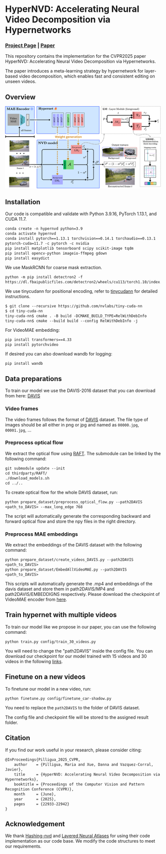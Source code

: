# HyperNVD: Accelerating Neural Video Decomposition via Hypernetworks

### [Project Page](https://hypernvd.github.io/) | [Paper](https://arxiv.org/abs/2503.17276)

This repository contains the implementation for the CVPR2025 paper HyperNVD: Accelerating Neural Video Decomposition via Hypernetworks.

The paper introduces a meta-learning strategy by hypernetwork for layer-based video decomposition, which enables fast and consistent editing on unseen videos.

## Overview

<img src="HyperNVD.png" alt="drawing"/>

## Installation

Our code is compatible and validate with Python 3.9.16, PyTorch 1.13.1, and CUDA 11.7.

```
conda create -n hypernvd python=3.9
conda activate hypernvd
conda install pytorch==1.13.1 torchvision==0.14.1 torchaudio==0.13.1 pytorch-cuda=11.7 -c pytorch -c nvidia
pip install matplotlib tensorboard scipy scikit-image tqdm
pip install opencv-python imageio-ffmpeg gdown
pip install easydict
```

We use MaskRCNN for coarse mask extraction.
```
python -m pip install detectron2 -f https://dl.fbaipublicfiles.com/detectron2/wheels/cu113/torch1.10/index.html
```

We use tinycudann for positional encoding, refer to [tinycudann](https://github.com/NVlabs/tiny-cuda-nn) for detailed instructions.
```
$ git clone --recursive https://github.com/nvlabs/tiny-cuda-nn
$ cd tiny-cuda-nn
tiny-cuda-nn$ cmake . -B build -DCMAKE_BUILD_TYPE=RelWithDebInfo
tiny-cuda-nn$ cmake --build build --config RelWithDebInfo -j
```

For VideoMAE embedding:
```
pip install transformers==4.33
pip install pytorchvideo
```

If desired you can also download wandb for logging:
```
pip install wandb
```

## Data preparations

To train our model we use the DAVIS-2016 dataset that you can download from here: [DAVIS](https://davischallenge.org/davis2016/code.html)

### Video frames

The video frames follows the format of [DAVIS](https://davischallenge.org/) dataset. The file type of images should be all either in png or jpg and named as `00000.jpg`, `00001.jpg`, ...

### Preprocess optical flow

We extract the optical flow using [RAFT](https://arxiv.org/abs/2003.12039). The submodule can be linked by the following command:

```
git submodule update --init
cd thirdparty/RAFT/
./download_models.sh
cd ../..
```

To create optical flow for the whole DAVIS dataset, run:

```
python prepare_dataset/preprocess_optical_flow.py --path2DAVIS <path_to_DAVIS> --max_long_edge 768
```

The script will automatically generate the corresponding backward and forward optical flow and store the npy files in the right directory.



### Preprocess MAE embeddings

We extract the embeddings of the DAVIS dataset with the following command:

```
python prepare_dataset/create_videos_DAVIS.py --path2DAVIS <path_to_DAVIS>
python prepare_dataset/EmbedAllVideoMAE.py --path2DAVIS <path_to_DAVIS>
```
This scripts will automatically generate the .mp4 and embeddings of the davis dataset and store them in path2DAVIS/MP4 and path2DAVIS/EMBEDDIGNS respectively. Please download the checkpoint of VideoMAE encoder from [here](https://cvcuab-my.sharepoint.com/:f:/g/personal/dxue_cvc_uab_cat/EmwmLJKcnNRNtCOMqn1qEVcBLaq78D6OeEh_QinjTxZoKQ?e=koZy6X).

## Train hypernet with multiple videos

To train our model like we propose in our paper, you can use the following command: 

```
python train.py config/train_30_videos.py
```

You will need to change the "path2DAVIS" inside the config file. 
You can download our checkpoint for our model trained with 15 videos and 30 videos in the following [links](https://cvcuab-my.sharepoint.com/:f:/g/personal/dxue_cvc_uab_cat/EmwmLJKcnNRNtCOMqn1qEVcBLaq78D6OeEh_QinjTxZoKQ?e=koZy6X).

## Finetune on a new videos

To finetune our model in a new video, run:

```
python finetune.py config/finetune_car-shadow.py
```

You need to replace the `path2DAVIS` to the folder of DAVIS dataset.

The config file and checkpoint file will be stored to the assigned result folder.

## Citation

If you find our work useful in your research, please consider citing:

```
@InProceedings{Pilligua_2025_CVPR,
    author    = {Pilligua, Maria and Xue, Danna and Vazquez-Corral, Javier},
    title     = {HyperNVD: Accelerating Neural Video Decomposition via Hypernetworks},
    booktitle = {Proceedings of the Computer Vision and Pattern Recognition Conference (CVPR)},
    month     = {June},
    year      = {2025},
    pages     = {22933-22942}
}
```

## Acknowledgement

We thank [Hashing-nvd](https://github.com/vllab/hashing-nvd/) and [Layered Neural Atlases](https://github.com/ykasten/layered-neural-atlases) for using their code implementation as our code base. We modify the code structures to meet our requirements.


